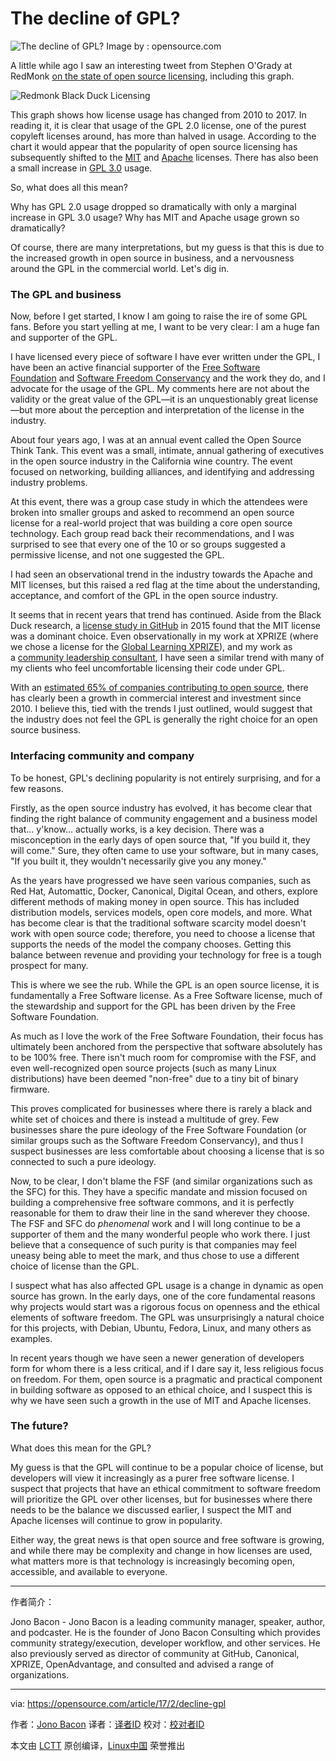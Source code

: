 The decline of GPL?
============================================================

 ![The decline of GPL?](https://opensource.com/sites/default/files/styles/image-full-size/public/images/law/LAW_vaguepatent_520x292.png?itok=9It-cWjB "The decline of GPL?") 
Image by : opensource.com

A little while ago I saw an interesting tweet from Stephen O'Grady at RedMonk [on the state of open source licensing][2], including this graph.

 ![Redmonk Black Duck Licensing](https://opensource.com/sites/default/files/resize/oss-blk-duck-licensing-0110-0117-wm-2-520x344.png "Redmonk Black Duck Licensing") 

This graph shows how license usage has changed from 2010 to 2017\. In reading it, it is clear that usage of the GPL 2.0 license, one of the purest copyleft licenses around, has more than halved in usage. According to the chart it would appear that the popularity of open source licensing has subsequently shifted to the [MIT][3] and [Apache][4] licenses. There has also been a small increase in [GPL 3.0][5] usage.

So, what does all this mean?

Why has GPL 2.0 usage dropped so dramatically with only a marginal increase in GPL 3.0 usage? Why has MIT and Apache usage grown so dramatically?

Of course, there are many interpretations, but my guess is that this is due to the increased growth in open source in business, and a nervousness around the GPL in the commercial world. Let's dig in.

### The GPL and business

Now, before I get started, I know I am going to raise the ire of some GPL fans. Before you start yelling at me, I want to be very clear: I am a huge fan and supporter of the GPL.

I have licensed every piece of software I have ever written under the GPL, I have been an active financial supporter of the [Free Software Foundation][6] and [Software Freedom Conservancy][7] and the work they do, and I advocate for the usage of the GPL. My comments here are not about the validity or the great value of the GPL—it is an unquestionably great license—but more about the perception and interpretation of the license in the industry.

About four years ago, I was at an annual event called the Open Source Think Tank. This event was a small, intimate, annual gathering of executives in the open source industry in the California wine country. The event focused on networking, building alliances, and identifying and addressing industry problems.

At this event, there was a group case study in which the attendees were broken into smaller groups and asked to recommend an open source license for a real-world project that was building a core open source technology. Each group read back their recommendations, and I was surprised to see that every one of the 10 or so groups suggested a permissive license, and not one suggested the GPL.

I had seen an observational trend in the industry towards the Apache and MIT licenses, but this raised a red flag at the time about the understanding, acceptance, and comfort of the GPL in the open source industry.

It seems that in recent years that trend has continued. Aside from the Black Duck research, a [license study in GitHub][8] in 2015 found that the MIT license was a dominant choice. Even observationally in my work at XPRIZE (where we chose a license for the [Global Learning XPRIZE][9]), and my work as a [community leadership consultant][10], I have seen a similar trend with many of my clients who feel uncomfortable licensing their code under GPL.

With an [estimated 65% of companies contributing to open source][11], there has clearly been a growth in commercial interest and investment since 2010\. I believe this, tied with the trends I just outlined, would suggest that the industry does not feel the GPL is generally the right choice for an open source business.

### Interfacing community and company

To be honest, GPL's declining popularity is not entirely surprising, and for a few reasons.

Firstly, as the open source industry has evolved, it has become clear that finding the right balance of community engagement and a business model that... y'know... actually works, is a key decision. There was a misconception in the early days of open source that, "If you build it, they will come." Sure, they often came to use your software, but in many cases, "If you built it, they wouldn't necessarily give you any money."

As the years have progressed we have seen various companies, such as Red Hat, Automattic, Docker, Canonical, Digital Ocean, and others, explore different methods of making money in open source. This has included distribution models, services models, open core models, and more. What has become clear is that the traditional software scarcity model doesn't work with open source code; therefore, you need to choose a license that supports the needs of the model the company chooses. Getting this balance between revenue and providing your technology for free is a tough prospect for many.

This is where we see the rub. While the GPL is an open source license, it is fundamentally a Free Software license. As a Free Software license, much of the stewardship and support for the GPL has been driven by the Free Software Foundation.

As much as I love the work of the Free Software Foundation, their focus has ultimately been anchored from the perspective that software absolutely has to be 100% free. There isn't much room for compromise with the FSF, and even well-recognized open source projects (such as many Linux distributions) have been deemed "non-free" due to a tiny bit of binary firmware.

This proves complicated for businesses where there is rarely a black and white set of choices and there is instead a multitude of grey. Few businesses share the pure ideology of the Free Software Foundation (or similar groups such as the Software Freedom Conservancy), and thus I suspect businesses are less comfortable about choosing a license that is so connected to such a pure ideology.

Now, to be clear, I don't blame the FSF (and similar organizations such as the SFC) for this. They have a specific mandate and mission focused on building a comprehensive free software commons, and it is perfectly reasonable for them to draw their line in the sand wherever they choose. The FSF and SFC do _phenomenal_ work and I will long continue to be a supporter of them and the many wonderful people who work there. I just believe that a consequence of such purity is that companies may feel uneasy being able to meet the mark, and thus chose to use a different choice of license than the GPL.

I suspect what has also affected GPL usage is a change in dynamic as open source has grown. In the early days, one of the core fundamental reasons why projects would start was a rigorous focus on openness and the ethical elements of software freedom. The GPL was unsurprisingly a natural choice for this projects, with Debian, Ubuntu, Fedora, Linux, and many others as examples.

In recent years though we have seen a newer generation of developers form for whom there is a less critical, and if I dare say it, less religious focus on freedom. For them, open source is a pragmatic and practical component in building software as opposed to an ethical choice, and I suspect this is why we have seen such a growth in the use of MIT and Apache licenses.

### The future?

What does this mean for the GPL?

My guess is that the GPL will continue to be a popular choice of license, but developers will view it increasingly as a purer free software license. I suspect that projects that have an ethical commitment to software freedom will prioritize the GPL over other licenses, but for businesses where there needs to be the balance we discussed earlier, I suspect the MIT and Apache licenses will continue to grow in popularity.

Either way, the great news is that open source and free software is growing, and while there may be complexity and change in how licenses are used, what matters more is that technology is increasingly becoming open, accessible, and available to everyone.

--------------------------------------------------------------------------------

作者简介：

Jono Bacon - Jono Bacon is a leading community manager, speaker, author, and podcaster. He is the founder of Jono Bacon Consulting which provides community strategy/execution, developer workflow, and other services. He also previously served as director of community at GitHub, Canonical, XPRIZE, OpenAdvantage, and consulted and advised a range of organizations.

--------------------------------------------------------------------------------

via: https://opensource.com/article/17/2/decline-gpl

作者：[Jono Bacon][a]
译者：[译者ID](https://github.com/译者ID)
校对：[校对者ID](https://github.com/校对者ID)

本文由 [LCTT](https://github.com/LCTT/TranslateProject) 原创编译，[Linux中国](https://linux.cn/) 荣誉推出

[a]:https://opensource.com/users/jonobacon
[1]:https://opensource.com/article/17/2/decline-gpl?rate=WfBHpUyo5BSde1SNTJjuzZTJbjkZTES77tcHwpfTMdU
[2]:https://twitter.com/sogrady/status/820001441733607424
[3]:https://opensource.org/licenses/MIT
[4]:http://apache.org/licenses/
[5]:https://www.gnu.org/licenses/gpl-3.0.en.html
[6]:http://www.fsf.org/
[7]:https://sfconservancy.org/
[8]:https://github.com/blog/1964-open-source-license-usage-on-github-com
[9]:http://learning.xprize.org/
[10]:http://www.jonobacon.org/consulting
[11]:https://opensource.com/business/16/5/2016-future-open-source-survey
[12]:https://opensource.com/user/26312/feed
[13]:https://opensource.com/article/17/2/decline-gpl#comments
[14]:https://opensource.com/users/jonobacon
